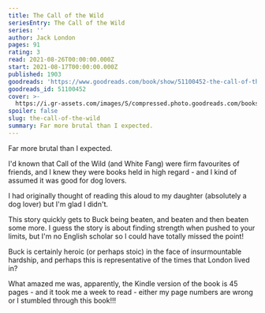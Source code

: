 ```yaml
---
title: The Call of the Wild
seriesEntry: The Call of the Wild
series: ''
author: Jack London
pages: 91
rating: 3
read: 2021-08-26T00:00:00.000Z
start: 2021-08-17T00:00:00.000Z
published: 1903
goodreads: 'https://www.goodreads.com/book/show/51100452-the-call-of-the-wild'
goodreads_id: 51100452
cover: >-
  https://i.gr-assets.com/images/S/compressed.photo.goodreads.com/books/1581259213l/51100452._SX315_.jpg
spoiler: false
slug: the-call-of-the-wild
summary: Far more brutal than I expected.
---
```

Far more brutal than I expected.

I'd known that Call of the Wild (and White Fang) were firm favourites of friends, and I knew they were books held in high regard - and I kind of assumed it was good for dog lovers.

I had originally thought of reading this aloud to my daughter (absolutely a dog lover) but I'm glad I didn't.

This story quickly gets to Buck being beaten, and beaten and then beaten some more. I guess the story is about finding strength when pushed to your limits, but I'm no English scholar so I could have totally missed the point!

Buck is certainly heroic (or perhaps stoic) in the face of insurmountable hardship, and perhaps this is representative of the times that London lived in?

What amazed me was, apparently, the Kindle version of the book is 45 pages - and it took me a week to read - either my page numbers are wrong or I stumbled through this book!!!
